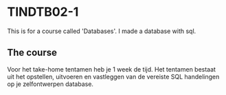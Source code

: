 # TINDTB02-1
This is for a course called 'Databases'. I made a database with sql.

## The course
Voor het take-home tentamen heb je 1 week de tijd. Het tentamen bestaat uit het opstellen, uitvoeren en vastleggen van de vereiste SQL handelingen op je zelfontwerpen database.
